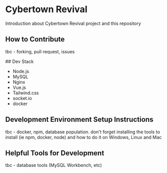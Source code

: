# Cybertown Revival

Introduction about Cybertown Revival project and this repository


## How to Contribute

tbc - forking, pull request, issues

## Dev Stack

* Node.js
* MySQL
* Nginx
* Vue.js
* Tailwind.css
* socket.io
* docker

## Development Environment Setup Instructions

tbc - docker, npm, database population. don't forget installing the tools to install (ie npm, docker, node) and how to do it on Windows, Linux and Mac

## Helpful Tools for Development

tbc - database tools (MySQL Workbench, etc)
